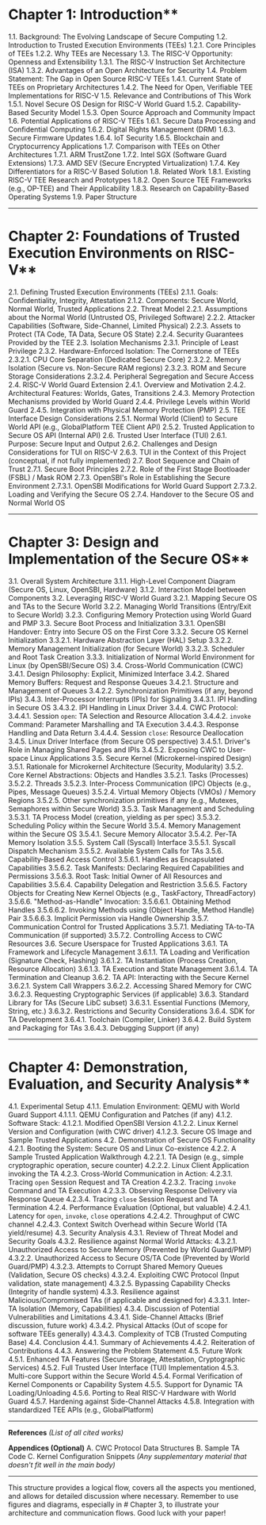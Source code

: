 # Chapter 1: Introduction**
1.1. Background: The Evolving Landscape of Secure Computing
1.2. Introduction to Trusted Execution Environments (TEEs)
    1.2.1. Core Principles of TEEs
    1.2.2. Why TEEs are Necessary
1.3. The RISC-V Opportunity: Openness and Extensibility
    1.3.1. The RISC-V Instruction Set Architecture (ISA)
    1.3.2. Advantages of an Open Architecture for Security
1.4. Problem Statement: The Gap in Open Source RISC-V TEEs
    1.4.1. Current State of TEEs on Proprietary Architectures
    1.4.2. The Need for Open, Verifiable TEE Implementations for RISC-V
1.5. Relevance and Contributions of This Work
    1.5.1. Novel Secure OS Design for RISC-V World Guard
    1.5.2. Capability-Based Security Model
    1.5.3. Open Source Approach and Community Impact
1.6. Potential Applications of RISC-V TEEs
    1.6.1. Secure Data Processing and Confidential Computing
    1.6.2. Digital Rights Management (DRM)
    1.6.3. Secure Firmware Updates
    1.6.4. IoT Security
    1.6.5. Blockchain and Cryptocurrency Applications
1.7. Comparison with TEEs on Other Architectures
    1.7.1. ARM TrustZone
    1.7.2. Intel SGX (Software Guard Extensions)
    1.7.3. AMD SEV (Secure Encrypted Virtualization)
    1.7.4. Key Differentiators for a RISC-V Based Solution
1.8. Related Work
    1.8.1. Existing RISC-V TEE Research and Prototypes
    1.8.2. Open Source TEE Frameworks (e.g., OP-TEE) and Their Applicability
    1.8.3. Research on Capability-Based Operating Systems
1.9. Paper Structure

---

# Chapter 2: Foundations of Trusted Execution Environments on RISC-V**
2.1. Defining Trusted Execution Environments (TEEs)
    2.1.1. Goals: Confidentiality, Integrity, Attestation
    2.1.2. Components: Secure World, Normal World, Trusted Applications
2.2. Threat Model
    2.2.1. Assumptions about the Normal World (Untrusted OS, Privileged Software)
    2.2.2. Attacker Capabilities (Software, Side-Channel, Limited Physical)
    2.2.3. Assets to Protect (TA Code, TA Data, Secure OS State)
    2.2.4. Security Guarantees Provided by the TEE
2.3. Isolation Mechanisms
    2.3.1. Principle of Least Privilege
    2.3.2. Hardware-Enforced Isolation: The Cornerstone of TEEs
        2.3.2.1. CPU Core Separation (Dedicated Secure Core)
        2.3.2.2. Memory Isolation (Secure vs. Non-Secure RAM regions)
        2.3.2.3. ROM and Secure Storage Considerations
        2.3.2.4. Peripheral Segregation and Secure Access
2.4. RISC-V World Guard Extension
    2.4.1. Overview and Motivation
    2.4.2. Architectural Features: Worlds, Gates, Transitions
    2.4.3. Memory Protection Mechanisms provided by World Guard
    2.4.4. Privilege Levels within World Guard
    2.4.5. Integration with Physical Memory Protection (PMP)
2.5. TEE Interface Design Considerations
    2.5.1. Normal World (Client) to Secure World API (e.g., GlobalPlatform TEE Client API)
    2.5.2. Trusted Application to Secure OS API (Internal API)
2.6. Trusted User Interface (TUI)
    2.6.1. Purpose: Secure Input and Output
    2.6.2. Challenges and Design Considerations for TUI on RISC-V
    2.6.3. TUI in the Context of this Project (conceptual, if not fully implemented)
2.7. Boot Sequence and Chain of Trust
    2.7.1. Secure Boot Principles
    2.7.2. Role of the First Stage Bootloader (FSBL) / Mask ROM
    2.7.3. OpenSBI's Role in Establishing the Secure Environment
        2.7.3.1. OpenSBI Modifications for World Guard Support
        2.7.3.2. Loading and Verifying the Secure OS
    2.7.4. Handover to the Secure OS and Normal World OS

---

# Chapter 3: Design and Implementation of the Secure OS**
3.1. Overall System Architecture
    3.1.1. High-Level Component Diagram (Secure OS, Linux, OpenSBI, Hardware)
    3.1.2. Interaction Model between Components
3.2. Leveraging RISC-V World Guard
    3.2.1. Mapping Secure OS and TAs to the Secure World
    3.2.2. Managing World Transitions (Entry/Exit to Secure World)
    3.2.3. Configuring Memory Protection using World Guard and PMP
3.3. Secure Boot Process and Initialization
    3.3.1. OpenSBI Handover: Entry into Secure OS on the First Core
    3.3.2. Secure OS Kernel Initialization
        3.3.2.1. Hardware Abstraction Layer (HAL) Setup
        3.3.2.2. Memory Management Initialization (for Secure World)
        3.3.2.3. Scheduler and Root Task Creation
    3.3.3. Initialization of Normal World Environment for Linux (by OpenSBI/Secure OS)
3.4. Cross-World Communication (CWC)
    3.4.1. Design Philosophy: Explicit, Minimized Interface
    3.4.2. Shared Memory Buffers: Request and Response Queues
        3.4.2.1. Structure and Management of Queues
        3.4.2.2. Synchronization Primitives (if any, beyond IPIs)
    3.4.3. Inter-Processor Interrupts (IPIs) for Signaling
        3.4.3.1. IPI Handling in Secure OS
        3.4.3.2. IPI Handling in Linux Driver
    3.4.4. CWC Protocol:
        3.4.4.1. Session `open`: TA Selection and Resource Allocation
        3.4.4.2. `invoke` Command: Parameter Marshalling and TA Execution
        3.4.4.3. Response Handling and Data Return
        3.4.4.4. Session `close`: Resource Deallocation
    3.4.5. Linux Driver Interface (from Secure OS perspective)
        3.4.5.1. Driver's Role in Managing Shared Pages and IPIs
        3.4.5.2. Exposing CWC to User-space Linux Applications
3.5. Secure Kernel (Microkernel-inspired Design)
    3.5.1. Rationale for Microkernel Architecture (Security, Modularity)
    3.5.2. Core Kernel Abstractions: Objects and Handles
        3.5.2.1. Tasks (Processes)
        3.5.2.2. Threads
        3.5.2.3. Inter-Process Communication (IPC) Objects (e.g., Pipes, Message Queues)
        3.5.2.4. Virtual Memory Objects (VMOs) / Memory Regions
        3.5.2.5. Other synchronization primitives if any (e.g., Mutexes, Semaphores within Secure World)
    3.5.3. Task Management and Scheduling
        3.5.3.1. TA Process Model (creation, yielding as per spec)
        3.5.3.2. Scheduling Policy within the Secure World
    3.5.4. Memory Management within the Secure OS
        3.5.4.1. Secure Memory Allocator
        3.5.4.2. Per-TA Memory Isolation
    3.5.5. System Call (Syscall) Interface
        3.5.5.1. Syscall Dispatch Mechanism
        3.5.5.2. Available System Calls for TAs
    3.5.6. Capability-Based Access Control
        3.5.6.1. Handles as Encapsulated Capabilities
        3.5.6.2. Task Manifests: Declaring Required Capabilities and Permissions
        3.5.6.3. Root Task: Initial Owner of All Resources and Capabilities
        3.5.6.4. Capability Delegation and Restriction
        3.5.6.5. Factory Objects for Creating New Kernel Objects (e.g., TaskFactory, ThreadFactory)
        3.5.6.6. "Method-as-Handle" Invocation:
            3.5.6.6.1. Obtaining Method Handles
            3.5.6.6.2. Invoking Methods using (Object Handle, Method Handle) Pair
            3.5.6.6.3. Implicit Permission via Handle Ownership
    3.5.7. Communication Control for Trusted Applications
        3.5.7.1. Mediating TA-to-TA Communication (if supported)
        3.5.7.2. Controlling Access to CWC Resources
3.6. Secure Userspace for Trusted Applications
    3.6.1. TA Framework and Lifecycle Management
        3.6.1.1. TA Loading and Verification (Signature Check, Hashing)
        3.6.1.2. TA Instantiation (Process Creation, Resource Allocation)
        3.6.1.3. TA Execution and State Management
        3.6.1.4. TA Termination and Cleanup
    3.6.2. TA API: Interacting with the Secure Kernel
        3.6.2.1. System Call Wrappers
        3.6.2.2. Accessing Shared Memory for CWC
        3.6.2.3. Requesting Cryptographic Services (if applicable)
    3.6.3. Standard Library for TAs (Secure LibC subset)
        3.6.3.1. Essential Functions (Memory, String, etc.)
        3.6.3.2. Restrictions and Security Considerations
    3.6.4. SDK for TA Development
        3.6.4.1. Toolchain (Compiler, Linker)
        3.6.4.2. Build System and Packaging for TAs
        3.6.4.3. Debugging Support (if any)

---

# Chapter 4: Demonstration, Evaluation, and Security Analysis**
4.1. Experimental Setup
    4.1.1. Emulation Environment: QEMU with World Guard Support
        4.1.1.1. QEMU Configuration and Patches (if any)
    4.1.2. Software Stack:
        4.1.2.1. Modified OpenSBI Version
        4.1.2.2. Linux Kernel Version and Configuration (with CWC driver)
        4.1.2.3. Secure OS Image and Sample Trusted Applications
4.2. Demonstration of Secure OS Functionality
    4.2.1. Booting the System: Secure OS and Linux Co-existence
    4.2.2. A Sample Trusted Application Walkthrough
        4.2.2.1. TA Design (e.g., simple cryptographic operation, secure counter)
        4.2.2.2. Linux Client Application invoking the TA
    4.2.3. Cross-World Communication in Action:
        4.2.3.1. Tracing `open` Session Request and TA Creation
        4.2.3.2. Tracing `invoke` Command and TA Execution
        4.2.3.3. Observing Response Delivery via Response Queue
        4.2.3.4. Tracing `close` Session Request and TA Termination
    4.2.4. Performance Evaluation (Optional, but valuable)
        4.2.4.1. Latency for `open`, `invoke`, `close` operations
        4.2.4.2. Throughput of CWC channel
        4.2.4.3. Context Switch Overhead within Secure World (TA yield/resume)
4.3. Security Analysis
    4.3.1. Review of Threat Model and Security Goals
    4.3.2. Resilience against Normal World Attacks:
        4.3.2.1. Unauthorized Access to Secure Memory (Prevented by World Guard/PMP)
        4.3.2.2. Unauthorized Access to Secure OS/TA Code (Prevented by World Guard/PMP)
        4.3.2.3. Attempts to Corrupt Shared Memory Queues (Validation, Secure OS checks)
        4.3.2.4. Exploiting CWC Protocol (Input validation, state management)
        4.3.2.5. Bypassing Capability Checks (Integrity of handle system)
    4.3.3. Resilience against Malicious/Compromised TAs (if applicable and designed for)
        4.3.3.1. Inter-TA Isolation (Memory, Capabilities)
    4.3.4. Discussion of Potential Vulnerabilities and Limitations
        4.3.4.1. Side-Channel Attacks (Brief discussion, future work)
        4.3.4.2. Physical Attacks (Out of scope for software TEEs generally)
        4.3.4.3. Complexity of TCB (Trusted Computing Base)
4.4. Conclusion
    4.4.1. Summary of Achievements
    4.4.2. Reiteration of Contributions
    4.4.3. Answering the Problem Statement
4.5. Future Work
    4.5.1. Enhanced TA Features (Secure Storage, Attestation, Cryptographic Services)
    4.5.2. Full Trusted User Interface (TUI) Implementation
    4.5.3. Multi-core Support within the Secure World
    4.5.4. Formal Verification of Kernel Components or Capability System
    4.5.5. Support for Dynamic TA Loading/Unloading
    4.5.6. Porting to Real RISC-V Hardware with World Guard
    4.5.7. Hardening against Side-Channel Attacks
    4.5.8. Integration with standardized TEE APIs (e.g., GlobalPlatform)

---

**References**
*(List of all cited works)*

**Appendices (Optional)**
A. CWC Protocol Data Structures
B. Sample TA Code
C. Kernel Configuration Snippets
*(Any supplementary material that doesn't fit well in the main body)*

---

This structure provides a logical flow, covers all the aspects you mentioned, and allows for detailed discussion where necessary. Remember to use figures and diagrams, especially in # Chapter 3, to illustrate your architecture and communication flows. Good luck with your paper!
